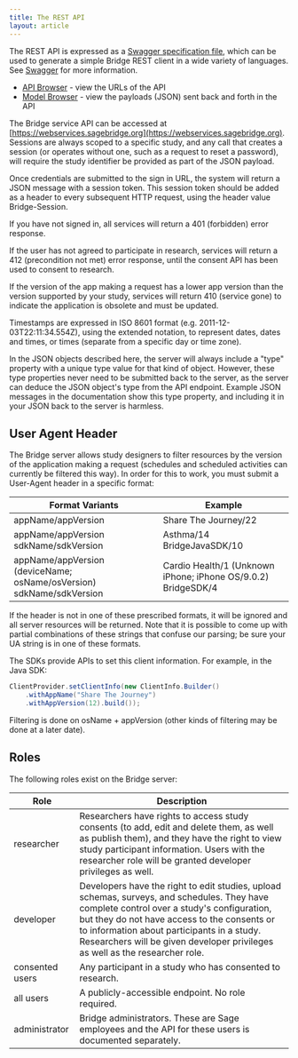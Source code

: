 ```yaml
---
title: The REST API
layout: article
---
```


<div class="ui positive message">
The REST API is expressed as a <a href="/swagger.json">Swagger specification 
file</a>, which can be used to generate a simple Bridge REST client in a wide 
variety of languages. See <a href="http://swagger.io/">Swagger</a> for more 
information.

<ul>
    <li>
        <a href="/swagger-ui/index.html" target="_blank">API Browser</a> - 
            view the URLs of the API
    </li>
    <li>
        <a href="/model-browser.html">Model Browser</a> - 
            view the payloads (JSON) sent back and forth in the API
    </li>
</ul>
</div>

The Bridge service API can be accessed at [https://webservices.sagebridge.org](https://webservices.sagebridge.org). Sessions are always scoped to a specific study, and any call that creates a session (or operates without one, such as a request to reset a password), will require the study identifier be provided as part of the JSON payload.

Once credentials are submitted to the sign in URL, the system will return a JSON message with a session token. This session token should be added as a header to every subsequent HTTP request, using the header value Bridge-Session.

If you have not signed in, all services will return a 401 (forbidden) error response.

If the user has not agreed to participate in research, services will return a 412 (precondition not met) error response, until the consent API has been used to consent to research.

If the version of the app making a request has a lower app version than the version supported by your study, services will return 410 (service gone) to indicate the application is obsolete and must be updated.

Timestamps are expressed in ISO 8601 format (e.g. 2011-12-03T22:11:34.554Z), using the extended notation, to represent dates, dates and times, or times (separate from a specific day or time zone).

In the JSON objects described here, the server will always include a "type" property with a unique type value for that kind of object. However, these type properties never need to be submitted back to the server, as the server can deduce the JSON object's type from the API endpoint. Example JSON messages in the documentation show this type property, and including it in your JSON back to the server is harmless.

## User Agent Header

The Bridge server allows study designers to filter resources by the version of the application making a request (schedules and scheduled activities can currently be filtered this way). In order for this to work, you must submit a User-Agent header in a specific format:

|Format Variants|Example|
|---|---|
|appName/appVersion|Share The Journey/22|
|appName/appVersion sdkName/sdkVersion|Asthma/14 BridgeJavaSDK/10|
|appName/appVersion (deviceName; osName/osVersion) sdkName/sdkVersion|Cardio Health/1 (Unknown iPhone; iPhone OS/9.0.2) BridgeSDK/4|

If the header is not in one of these prescribed formats, it will be ignored and all server resources will be returned. Note that it is possible to come up with partial combinations of these strings that confuse our parsing; be sure your UA string is in one of these formats.

The SDKs provide APIs to set this client information. For example, in the Java SDK:

``` java
ClientProvider.setClientInfo(new ClientInfo.Builder()
    .withAppName("Share The Journey")
    .withAppVersion(12).build());
```

Filtering is done on osName + appVersion (other kinds of filtering may be done at a later date).

## Roles

The following roles exist on the Bridge server:

|Role|Description|
|---|---|
|researcher|Researchers have rights to access study consents (to add, edit and delete them, as well as publish them), and they have the right to view study participant information. Users with the researcher role will be granted developer privileges as well.|
|developer|Developers have the right to edit studies, upload schemas, surveys, and schedules. They have complete control over a study's configuration, but they do not have access to the consents or to information about participants in a study. Researchers will be given developer privileges as well as the researcher role.|
|consented users|Any participant in a study who has consented to research.|
|all users|A publicly-accessible endpoint. No role required.|
|administrator|Bridge administrators. These are Sage employees and the API for these users is documented separately.|

